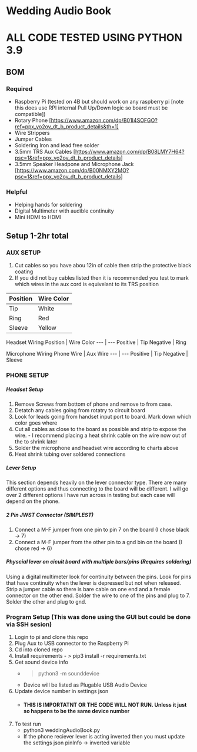 # Wedding Audio Book
# ALL CODE TESTED USING PYTHON 3.9

## BOM
### Required
  - Raspberry Pi (tested on 4B but should work on any raspberry pi [note this does use RPI internal Pull Up/Down logic so board must be compatible])
  - Rotary Phone [https://www.amazon.com/dp/B01I4SOFGO?ref=ppx_yo2ov_dt_b_product_details&th=1]
  - Wire Strippers 
  - Jumper Cables
  - Soldering Iron and lead free solder
  - 3.5mm TRS Aux Cables [https://www.amazon.com/dp/B08LMY7H64?psc=1&ref=ppx_yo2ov_dt_b_product_details]
  - 3.5mm Speaker Headpone and Microphone Jack [https://www.amazon.com/dp/B00NMXY2MO?psc=1&ref=ppx_yo2ov_dt_b_product_details]

### Helpful
  - Helping hands for soldering
  - Digital Multimeter with audible continuity 
  - Mini HDMI to HDMI
  
 ## Setup 1-2hr total
 ### AUX SETUP
  1. Cut cables so you have abou 12in of cable then strip the protective black coating
  2. If you did not buy cables listed then it is recommended you test to mark which wires in the aux cord is equivelant to its TRS position
  
Position | Wire Color
--- | --- 
Tip | White 
Ring | Red 
Sleeve | Yellow 

Headset Wiring
Position | Wire Color
--- | --- 
Positive | Tip 
Negative | Ring 

Microphone Wiring
Phone Wire | Aux Wire
--- | --- 
Positive | Tip 
Negative | Sleeve 

### PHONE SETUP
##### Headset Setup
  1. Remove Screws from bottom of phone and remove to from case.
  2. Detatch any cables going from rotatry to circuit board
  3. Look for leads going from handset input port to board. Mark down which color goes where
  4. Cut all cables as close to the board as possible and strip to expose the wire.
    - I recommend placing a heat shrink cable on the wire now out of the to shrink later
  5. Solder the microphone and headset wire according to charts above
  6. Heat shrink tubing over soldered connections
  
##### Lever Setup
This section depends heavily on the lever connector type. There are many different options and thus connecting to the board will be different. I will go over 2 different options I have run across in testing but each case will depend on the phone. 

##### 2 Pin JWST Connector (SIMPLEST)
  1. Connect a M-F jumper from one pin to pin 7 on the board (I chose black -> 7)
  2. Connect a M-F jumper from the other pin to a gnd bin on the board (I chose red -> 6)
  
##### Physcial lever on cicuit board with multiple bars/pins (Requires soldering)
Using a digital multimeter look for continuity between the pins. Look for pins that have continuity when the lever is depressed but not when released. Strip a jumper cable so there is bare cable on one end and a female connector on the other end. Solder the wire to one of the pins and plug to 7. Solder the other and plug to gnd.

### Program Setup (This was done using the GUI but could be done via SSH sesion)
  1. Login to pi and clone this repo
  2. Plug Aux to USB connector to the Raspberry Pi
  3. Cd into cloned repo
  4. Install requirements 
    - > pip3 install -r requirements.txt
  5. Get sound device info
     - > python3 -m sounddevice
     - Device will be listed as Plugable USB Audio Device
  6. Update device number in settings json 
     - #### THIS IS IMPORTATNT OR THE CODE WILL NOT RUN. Unless it just so happens to be the same device number
  7. To test run 
     - python3 weddingAudioBook.py
     - If the phone reciever lever is acting inverted then you must update the settings json pinInfo -> inverted variable
